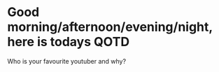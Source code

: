 # Good morning/afternoon/evening/night, here is todays QOTD

Who is your favourite youtuber and why?